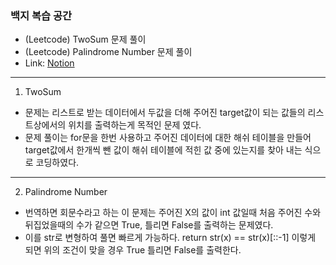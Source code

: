 ### 백지 복습 공간
- (Leetcode) TwoSum 문제 풀이
- (Leetcode) Palindrome Number 문제 풀이
- Link: [Notion][notionlink]

[notionlink]: https://rua001.notion.site/4d06948254be4e8fa934dc4b33cad76b?pvs=4 "notion"
---
1. TwoSum
- 문제는 리스트로 받는 데이터에서 두값을 더해 주어진 target값이 되는 값들의 리스트상에서의 위치를 출력하는게 목적인 문제 였다. 
- 문제 풀이는 for문을 한번 사용하고 주어진 데이터에 대한 해쉬 테이블을 만들어 target값에서 한개씩 뺀 값이 해쉬 테이블에 적힌 값 중에 있는지를 찾아 내는 식으로 코딩하였다.
---
2. Palindrome Number
- 번역하면 회문수라고 하는 이 문제는 주어진 X의 값이 int 값일때 처음 주어진 수와 뒤집었을때의 수가 같으면 True, 틀리면 False를 출력하는 문제였다. 
- 이를 str로 변형하여 풀면 빠르게 가능하다. return str(x) == str(x)[::-1] 이렇게 되면 위의 조건이 맞을 경우 True 틀리면 False를 출력한다. 
